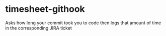 # timesheet-githook
Asks how long your commit took you to code then logs that amount of time in the corresponding JIRA ticket
